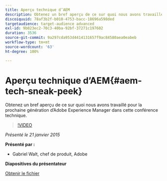 ```yaml
---
title: Aperçu technique d’AEM
description: Obtenez un bref aperçu de ce sur quoi nous avons travaillé pour la prochaine génération d’Adobe Experience Manager dans cette conférence technique.
discoiquuid: 78af3b2f-b010-4753-bacc-18696a598ded
targetaudience: target-audience advanced
exl-id: 9b023ec2-70c3-40ba-92bf-37271c197602
duration: 3536
source-git-commit: 9a297cda953d4414131657f9ac84580aea0eabeb
workflow-type: tm+mt
source-wordcount: '63'
ht-degree: 100%

---
```


# Aperçu technique d’AEM{#aem-tech-sneak-peek}

Obtenez un bref aperçu de ce sur quoi nous avons travaillé pour la prochaine génération d’Adobe Experience Manager dans cette conférence technique.

>[!VIDEO](https://video.tv.adobe.com/v/19384/?quality=9)

*Présenté le 21 janvier 2015*

**Présenté par :**

* Gabriel Walt, chef de produit, Adobe

**Diapositives du présentateur**

[Obtenir le fichier](assets/aem-technical-sneak-peek.pdf)
<!--
[Get back to the Overview](https://helpx.adobe.com/experience-manager/kt/eseminars/gems/aem-index.html)
-->

